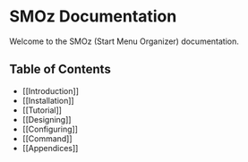 SMOz Documentation
==================
Welcome to the SMOz (Start Menu Organizer) documentation. 

Table of Contents
-----------------

 * [[Introduction]]
 * [[Installation]]
 * [[Tutorial]]
 * [[Designing]]
 * [[Configuring]]
 * [[Command]]
 * [[Appendices]]
